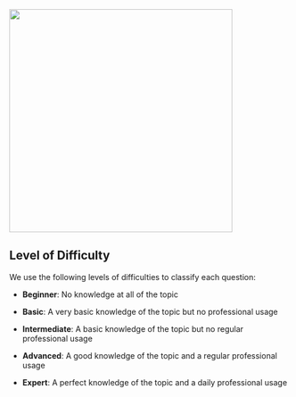 
<img src="https://user-images.githubusercontent.com/114015/102800439-dfd43280-4381-11eb-8904-5a4af1075da1.png" width="400px">

## Level of Difficulty

We use the following levels of difficulties to classify each question:

 - **Beginner**: No knowledge at all of the topic

 - **Basic**: A very basic knowledge of the topic but no professional usage

 - **Intermediate**: A basic knowledge of the topic but no regular professional usage

 - **Advanced**: A good knowledge of the topic and a regular professional usage

 - **Expert**: A perfect knowledge of the topic and a daily professional usage

